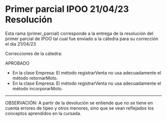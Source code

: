 # Primer parcial IPOO 21/04/23 Resolución

Esta rama (primer_parcial) corresponde a la entrega de la resolución del primer parcial de IPOO 
tal cual fue enviado a la cátedra para su corrección el día 21/04/23

Correcciones de la cátedra:

APROBADO
* En la clase Empresa: El método registrarVenta no usa adecuadamente el método retornarMoto.
* En la clase Empresa: El método registrarVenta no usa adecuadamente el método incorporarMoto.

------------------------------------------------------------------------------------------------

OBSERVACIÓN:
A partir de la devolución se entiende que no se tiene en cuenta errores de tipeo y otros menores,
sino que se vean reflejados los conceptos aprendidos en la cursada.